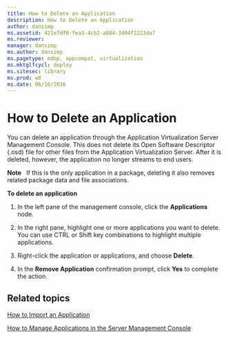 ```yaml
---
title: How to Delete an Application
description: How to Delete an Application
author: dansimp
ms.assetid: 421e7df0-fea3-4cb2-a884-3d04f2223da7
ms.reviewer: 
manager: dansimp
ms.author: dansimp
ms.pagetype: mdop, appcompat, virtualization
ms.mktglfcycl: deploy
ms.sitesec: library
ms.prod: w8
ms.date: 06/16/2016
---
```



# How to Delete an Application


You can delete an application through the Application Virtualization Server Management Console. This does not delete its Open Software Descriptor (.osd) file for other files from the Application Virtualization Server. After it is deleted, however, the application no longer streams to end users.

**Note**  
If this is the only application in a package, deleting it also removes related package data and file associations.

 

**To delete an application**

1.  In the left pane of the management console, click the **Applications** node.

2.  In the right pane, highlight one or more applications you want to delete. You can use CTRL or Shift key combinations to highlight multiple applications.

3.  Right-click the application or applications, and choose **Delete**.

4.  In the **Remove Application** confirmation prompt, click **Yes** to complete the action.

## Related topics


[How to Import an Application](how-to-import-an-applicationserver.md)

[How to Manage Applications in the Server Management Console](how-to-manage-applications-in-the-server-management-console.md)

 

 





